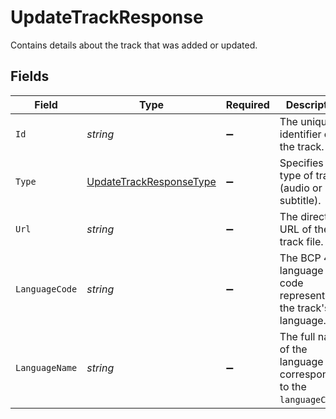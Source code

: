# UpdateTrackResponse

Contains details about the track that was added or updated.


## Fields

| Field                                                                            | Type                                                                             | Required                                                                         | Description                                                                      | Example                                                                          |
| -------------------------------------------------------------------------------- | -------------------------------------------------------------------------------- | -------------------------------------------------------------------------------- | -------------------------------------------------------------------------------- | -------------------------------------------------------------------------------- |
| `Id`                                                                             | *string*                                                                         | :heavy_minus_sign:                                                               | The unique identifier of the track.                                              | a5833611-e92c-4ba9-89f0-a42f8e9aef5e                                             |
| `Type`                                                                           | [UpdateTrackResponseType](../../Models/Components/UpdateTrackResponseType.md)    | :heavy_minus_sign:                                                               | Specifies the type of track (audio or subtitle).                                 | subtitle                                                                         |
| `Url`                                                                            | *string*                                                                         | :heavy_minus_sign:                                                               | The direct URL of the track file.                                                | http://commondatastorage.googleapis.com/codeskulptor-assets/sounddogs/thrust.vtt |
| `LanguageCode`                                                                   | *string*                                                                         | :heavy_minus_sign:                                                               | The BCP 47 language code representing the track's language.                      | fr                                                                               |
| `LanguageName`                                                                   | *string*                                                                         | :heavy_minus_sign:                                                               | The full name of the language corresponding to the `languageCode`.               | french                                                                           |